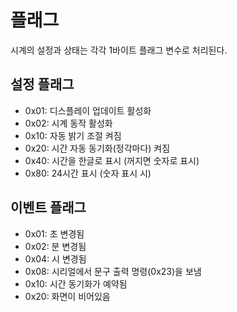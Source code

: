 # 플래그

시계의 설정과 상태는 각각 1바이트 플래그 변수로 처리된다.

## 설정 플래그
 - 0x01: 디스플레이 업데이트 활성화
 - 0x02: 시계 동작 활성화
 - 0x10: 자동 밝기 조절 켜짐
 - 0x20: 시간 자동 동기화(정각마다) 켜짐
 - 0x40: 시간을 한글로 표시 (꺼지면 숫자로 표시)
 - 0x80: 24시간 표시 (숫자 표시 시)

## 이벤트 플래그
 - 0x01: 초 변경됨
 - 0x02: 분 변경됨
 - 0x04: 시 변경됨
 - 0x08: 시리얼에서 문구 출력 명령(0x23)을 보냄
 - 0x10: 시간 동기화가 예약됨
 - 0x20: 화면이 비어있음
